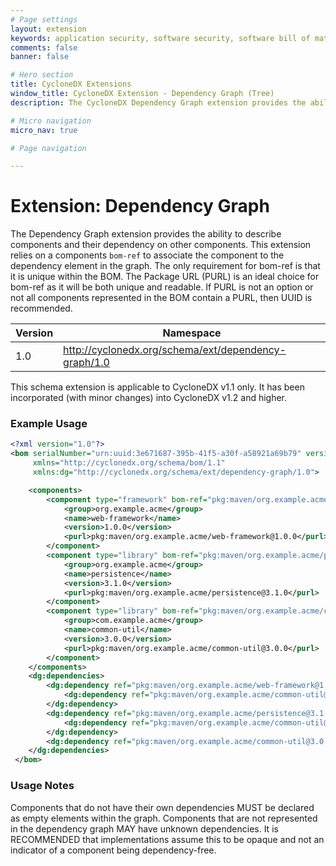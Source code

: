 ```yaml
---
# Page settings
layout: extension
keywords: application security, software security, software bill of material, SBOM, BOM, open source, supply chain, specification, spdx, license, package url, purl, cpe
comments: false
banner: false

# Hero section
title: CycloneDX Extensions
window_title: CycloneDX Extension - Dependency Graph (Tree)
description: The CycloneDX Dependency Graph extension provides the ability to optionally describe component dependencies 

# Micro navigation
micro_nav: true

# Page navigation

---
```


# Extension: Dependency Graph
The Dependency Graph extension provides the ability to describe components and their dependency on other components. 
This extension relies on a components `bom-ref` to associate the component to the dependency element in the graph. 
The only requirement for bom-ref is that it is unique within the BOM. The Package URL (PURL) is an ideal choice for 
bom-ref as it will be both unique and readable. If PURL is not an option or not all components represented in 
the BOM contain a PURL, then UUID is recommended.

| Version | Namespace |
| ------- | --------- |
| 1.0 | http://cyclonedx.org/schema/ext/dependency-graph/1.0 |

<div class="callout callout--warning">
This schema extension is applicable to CycloneDX v1.1 only. It has been incorporated (with minor changes) into
CycloneDX v1.2 and higher.
</div>

### Example Usage

```xml
<?xml version="1.0"?>
<bom serialNumber="urn:uuid:3e671687-395b-41f5-a30f-a58921a69b79" version="1"
     xmlns="http://cyclonedx.org/schema/bom/1.1"
     xmlns:dg="http://cyclonedx.org/schema/ext/dependency-graph/1.0">

    <components>
        <component type="framework" bom-ref="pkg:maven/org.example.acme/web-framework@1.0.0">
            <group>org.example.acme</group>
            <name>web-framework</name>
            <version>1.0.0</version>
            <purl>pkg:maven/org.example.acme/web-framework@1.0.0</purl>
        </component>
        <component type="library" bom-ref="pkg:maven/org.example.acme/persistence@3.1.0">
            <group>org.example.acme</group>
            <name>persistence</name>
            <version>3.1.0</version>
            <purl>pkg:maven/org.example.acme/persistence@3.1.0</purl>
        </component>
        <component type="library" bom-ref="pkg:maven/org.example.acme/common-util@3.0.0">
            <group>com.example.acme</group>
            <name>common-util</name>
            <version>3.0.0</version>
            <purl>pkg:maven/org.example.acme/common-util@3.0.0</purl>
        </component>
    </components>
    <dg:dependencies>
        <dg:dependency ref="pkg:maven/org.example.acme/web-framework@1.0.0">
            <dg:dependency ref="pkg:maven/org.example.acme/common-util@3.0.0"/>
        </dg:dependency>
        <dg:dependency ref="pkg:maven/org.example.acme/persistence@3.1.0">
            <dg:dependency ref="pkg:maven/org.example.acme/common-util@3.0.0"/>
        </dg:dependency>
        <dg:dependency ref="pkg:maven/org.example.acme/common-util@3.0.0"/>
    </dg:dependencies>
 </bom>
```

### Usage Notes

Components that do not have their own dependencies MUST be declared as empty
elements within the graph. Components that are not represented in the dependency graph MAY
have unknown dependencies. It is RECOMMENDED that implementations assume this to be opaque
and not an indicator of a component being dependency-free.
